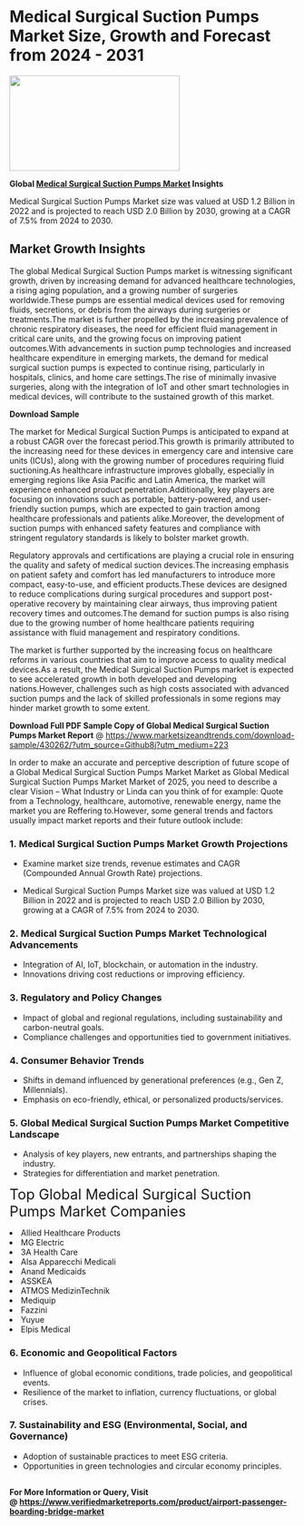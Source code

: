<H1>Medical Surgical Suction Pumps Market Size, Growth and Forecast from 2024 - 2031</H1><img class="aligncenter size-medium wp-image-584254" src="https://thirdeyenews.in/wp-content/uploads/2024/09/Global-Market-Research-300x168.jpeg" alt="" width="300" height="168" /><p><strong>Global&nbsp;<a href="https://www.marketsizeandtrends.com/download-sample/430262/?utm_source=Github8j?utm_medium=223">Medical Surgical Suction Pumps Market</a> Insights</strong></p><p>Medical Surgical Suction Pumps Market size was valued at USD 1.2 Billion in 2022 and is projected to reach USD 2.0 Billion by 2030, growing at a CAGR of 7.5% from 2024 to 2030.</p><p><h2>Market Growth Insights</h2> <p>The global Medical Surgical Suction Pumps market is witnessing significant growth, driven by increasing demand for advanced healthcare technologies, a rising aging population, and a growing number of surgeries worldwide.These pumps are essential medical devices used for removing fluids, secretions, or debris from the airways during surgeries or treatments.The market is further propelled by the increasing prevalence of chronic respiratory diseases, the need for efficient fluid management in critical care units, and the growing focus on improving patient outcomes.With advancements in suction pump technologies and increased healthcare expenditure in emerging markets, the demand for medical surgical suction pumps is expected to continue rising, particularly in hospitals, clinics, and home care settings.The rise of minimally invasive surgeries, along with the integration of IoT and other smart technologies in medical devices, will contribute to the sustained growth of this market.</p> <p><strong>Download Sample</strong></p> <p>The market for Medical Surgical Suction Pumps is anticipated to expand at a robust CAGR over the forecast period.This growth is primarily attributed to the increasing need for these devices in emergency care and intensive care units (ICUs), along with the growing number of procedures requiring fluid suctioning.As healthcare infrastructure improves globally, especially in emerging regions like Asia Pacific and Latin America, the market will experience enhanced product penetration.Additionally, key players are focusing on innovations such as portable, battery-powered, and user-friendly suction pumps, which are expected to gain traction among healthcare professionals and patients alike.Moreover, the development of suction pumps with enhanced safety features and compliance with stringent regulatory standards is likely to bolster market growth.<p>Regulatory approvals and certifications are playing a crucial role in ensuring the quality and safety of medical suction devices.The increasing emphasis on patient safety and comfort has led manufacturers to introduce more compact, easy-to-use, and efficient products.These devices are designed to reduce complications during surgical procedures and support post-operative recovery by maintaining clear airways, thus improving patient recovery times and outcomes.The demand for suction pumps is also rising due to the growing number of home healthcare patients requiring assistance with fluid management and respiratory conditions.</p> <p>The market is further supported by the increasing focus on healthcare reforms in various countries that aim to improve access to quality medical devices.As a result, the Medical Surgical Suction Pumps market is expected to see accelerated growth in both developed and developing nations.However, challenges such as high costs associated with advanced suction pumps and the lack of skilled professionals in some regions may hinder market growth to some extent.</p> <p><span class=""><strong>Download Full PDF Sample Copy of Global Medical Surgical Suction Pumps Market Report</strong> @ <a href="https://www.marketsizeandtrends.com/download-sample/430262/?utm_source=Github8j?utm_medium=223" target="_blank">https://www.marketsizeandtrends.com/download-sample/430262/?utm_source=Github8j?utm_medium=223</a></span></p><p>In order to make an accurate and perceptive description of future scope of a Global&nbsp;Medical Surgical Suction Pumps Market Market as Global&nbsp;Medical Surgical Suction Pumps Market Market of 2025, you need to describe a clear Vision &ndash; What Industry or Linda can you think of for example: Quote from a Technology, healthcare, automotive, renewable energy, name the market you are Reffering to.However, some general trends and factors usually impact market reports and their future outlook include:</p><h3>1.&nbsp;<strong>Medical Surgical Suction Pumps Market Growth Projections</strong></h3><ul><li>Examine market size trends, revenue estimates and CAGR (Compounded Annual Growth Rate) projections.</li><li><p>Medical Surgical Suction Pumps Market size was valued at USD 1.2 Billion in 2022 and is projected to reach USD 2.0 Billion by 2030, growing at a CAGR of 7.5% from 2024 to 2030.</p></li></ul><h3>2.&nbsp;<strong>Medical Surgical Suction Pumps Market Technological Advancements</strong></h3><ul><li>Integration of AI, IoT, blockchain, or automation in the industry.</li><li>Innovations driving cost reductions or improving efficiency.</li></ul><h3>3.&nbsp;<strong>Regulatory and Policy Changes</strong></h3><ul><li>Impact of global and regional regulations, including sustainability and carbon-neutral goals.</li><li>Compliance challenges and opportunities tied to government initiatives.</li></ul><h3>4.&nbsp;<strong>Consumer Behavior Trends</strong></h3><ul><li>Shifts in demand influenced by generational preferences (e.g., Gen Z, Millennials).</li><li>Emphasis on eco-friendly, ethical, or personalized products/services.</li></ul><h3>5.&nbsp;<strong>Global Medical Surgical Suction Pumps Market Competitive Landscape</strong></h3><ul><li>Analysis of key players, new entrants, and partnerships shaping the industry.</li><li>Strategies for differentiation and market penetration.</li></ul><p data-pm-slice="1 1 []"><span style="color: inherit; font-family: inherit; font-size: 25px;">Top Global Medical Surgical Suction Pumps Market Companies</span></p><div class="" data-test-id=""><p><li>Allied Healthcare Products</li><li> MG Electric</li><li> 3A Health Care</li><li> Alsa Apparecchi Medicali</li><li> Anand Medicaids</li><li> ASSKEA</li><li> ATMOS MedizinTechnik</li><li> Mediquip</li><li> Fazzini</li><li> Yuyue</li><li> Elpis Medical</li></p></div><h3>6.&nbsp;<strong>Economic and Geopolitical Factors</strong></h3><ul><li>Influence of global economic conditions, trade policies, and geopolitical events.</li><li>Resilience of the market to inflation, currency fluctuations, or global crises.</li></ul><h3>7.&nbsp;<strong>Sustainability and ESG (Environmental, Social, and Governance)</strong></h3><ul><li>Adoption of sustainable practices to meet ESG criteria.</li><li>Opportunities in green technologies and circular economy principles.</li></ul><h2><strong style="font-size: 14px;">For More Information or Query, Visit @&nbsp;</strong><a style="background-color: #ffffff; font-size: 14px;" href="https://www.marketsizeandtrends.com/report/medical-surgical-suction-pumps-market/" target="_blank">https://www.verifiedmarketreports.com/product/airport-passenger-boarding-bridge-market</a></h2>